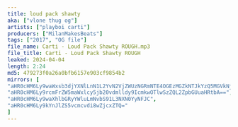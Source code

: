 ```yaml
---
title: loud pack shawty
aka: ["vlone thug og"]
artists: ["playboi carti"]
producers: ["MilanMakesBeats"]
tags: ["2017", "OG file"]
file_name: Carti - Loud Pack Shawty ROUGH.mp3
file_title: Carti - Loud Pack Shawty ROUGH
leaked: 2024-04-04
length: 2:24
md5: 479273f0a26a0bfb6157e903cf9854b2
mirrors: [
"aHR0cHM6Ly9waWxsb3djYXNlLnN1L2YvN2VjZWUzNGRmNTE4OGEzMGZkNTJkYzQ5MGVkNjM3NTU=",
"aHR0cHM6Ly9rcmFrZW5maWxlcy5jb20vdmlldy9IcmkwOTlwSzZQL2ZpbGUuaHRtbA==",
"aHR0cHM6Ly9waXhlbGRyYWluLmNvbS91L3NXN0YyNFJC",
"aHR0cHM6Ly9kYnJlZS5vcmcvdi8wZjcxZTQ="
]
---
```

